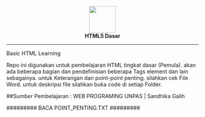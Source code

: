 <p align="center"><img src="https://upload.wikimedia.org/wikipedia/commons/thumb/6/61/HTML5_logo_and_wordmark.svg/768px-HTML5_logo_and_wordmark.svg.png" width="70">
  <br>
  <b>HTML5 Dasar</b>
</p>
<hr>
Basic HTML Learning

Repo ini digunakan untuk pembelajaran HTML tingkat dasar (Pemula).
akan ada beberapa bagian dan pendefinisian beberapa Tags element dan lain sebagainya.
untuk Keterangan dan point-point penting. silahkan cek File Word. untuk deskripsi file
silahkan buka code di setiap Folder.

##Sumber Pembelajaran : WEB PROGRAMING UNPAS | Sandhika Galih

######### BACA POINT_PENTING.TXT #########

